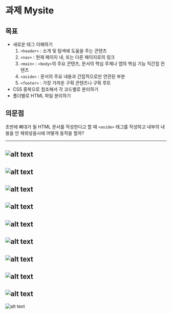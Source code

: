 # 과제 Mysite

## 목표
- 새로운 태그 이해하기
    1. `<header>` : 소개 및 탐색에 도움을 주는 콘텐츠
    2. `<nav>` : 현재 페이지 내, 또는 다른 페이지로의 링크
    3. `<main>` : `<body>`의 주요 콘텐츠, 문서의 핵심 주제나 앱의 핵심 기능 직간접 컨텐츠
    4. `<aside>` : 문서의 주요 내용과 간접적으로만 연관된 부분
    5. `<footer>` : 가장 가까운 구획 콘텐츠나 구획 루트
- CSS 중복으로 참조해서 각 코드별로 분리하기
- 폴더별로 HTML 파일 분리하기

## 의문점
초반에 뼈대가 될 HTML 문서를 작성한다고 할 때 `<aside>` 태그를 작성하고 내부의 내용을 안 채워넣을시에 어떻게 동작을 할까?


 ---
![alt text](mysite-사이트캡쳐/01-메인-시작.png)
 ---
![alt text](mysite-사이트캡쳐/02-유저-회원가입.png)
 ---
![alt text](mysite-사이트캡쳐/03-유저-회원정보수정.png) 
 ---
![alt text](mysite-사이트캡쳐/04-유저-로그인.png) 
 ---
![alt text](mysite-사이트캡쳐/05-방명록-리스트.png) 
 ---
![alt text](mysite-사이트캡쳐/06-갤러리-리스트.png) 
 ---
![alt text](mysite-사이트캡쳐/07-게시판-리스트.png) 
 ---
![alt text](mysite-사이트캡쳐/08-게시판-읽기.png) 
 ---
![alt text](mysite-사이트캡쳐/09-게시판-글쓰기.png) 
 ---
![alt text](mysite-사이트캡쳐/10-게시판-수정.png)